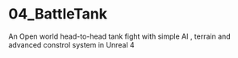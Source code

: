 # 04_BattleTank
An Open world head-to-head tank fight with simple AI , terrain and advanced constrol system in Unreal 4
